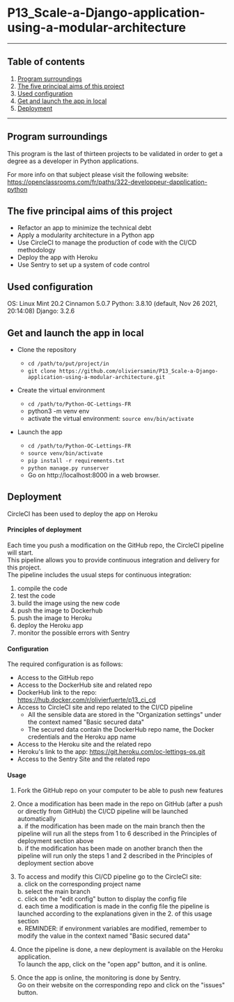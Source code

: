 # P13_Scale-a-Django-application-using-a-modular-architecture
***
## Table of contents
1. [Program surroundings](#program-surroundings)
2. [The five principal aims of this project](#the-five-principal-aims-of-this-project)
3. [Used configuration](#used-configuration)
4. [Get and launch the app in local](#Get-and-launch-the-app-in-local)
5. [Deployment](#deployment)
***

<a name="program-surroundings"></a>
## Program surroundings 


This program is the last of thirteen projects to be validated in order to get a degree as a developer in Python applications.  

For more info on that subject please visit the following website:  
https://openclassrooms.com/fr/paths/322-developpeur-dapplication-python
  

<a name="the-five-principal-aims-of-this-project"></a>
## The five principal aims of this project 
* Refactor an app to minimize the technical debt
* Apply a modularity architecture in a Python app
* Use CircleCI to manage the production of code with the CI/CD methodology
* Deploy the app with Heroku
* Use Sentry to set up a system of code control

<a name="used-configuration"></a>
## Used configuration 
OS: Linux Mint 20.2 Cinnamon 5.0.7
Python: 3.8.10 (default, Nov 26 2021, 20:14:08)
Django: 3.2.6


<a name="Get-and-launch-the-app-in-local"></a>
## Get and launch the app in local 
* Clone the repository  
  * `cd /path/to/put/project/in`  
  * `git clone https://github.com/oliviersamin/P13_Scale-a-Django-application-using-a-modular-architecture.git`

* Create the virtual environment
  * `cd /path/to/Python-OC-Lettings-FR`
  * python3 -m venv env
  * activate the virtual environment: `source env/bin/activate`

* Launch the app
    * `cd /path/to/Python-OC-Lettings-FR`
    * `source venv/bin/activate`
    * `pip install -r requirements.txt`
    * `python manage.py runserver`
    * Go on http://localhost:8000 in a web browser.


<a name="deployment"></a>
## Deployment
CircleCI has been used to deploy the app on Heroku
#### Principles of deployment
Each time you push a modification on the GitHub repo, the CircleCI pipeline will start.  
This pipeline allows you to provide continuous integration and delivery for this project.  
The pipeline includes the usual steps for continuous integration:
1. compile the code
2. test the code
3. build the image using the new code
4. push the image to Dockerhub
5. push the image to Heroku
6. deploy the Heroku app
7. monitor the possible errors with Sentry


#### Configuration
The required configuration is as follows:
* Access to the GitHub repo
* Access to the DockerHub site and related repo
* DockerHub link to the repo: https://hub.docker.com/r/olivierfuerte/p13_ci_cd
* Access to CircleCI site and repo related to the CI/CD pipeline  
  * All the sensible data are stored in the "Organization settings" under the context named "Basic secured data"
  * The secured data contain the DockerHub repo name, the Docker credentials and the Heroku app name 
* Access to the Heroku site and the related repo
* Heroku's link to the app: https://git.heroku.com/oc-lettings-os.git
* Access to the Sentry Site and the related repo

#### Usage
1. Fork the GitHub repo on your computer to be able to push new features


2. Once a modification has been made in the repo on GitHub (after a push or directly from GitHub) the CI/CD pipeline will be launched automatically  
a. if the modification has been made on the main branch then the pipeline will run all the steps from 1 to 6 described in the  Principles of deployment section above  
   b. if the modification has been made on another branch then the pipeline will run only the steps 1 and 2 described in the  Principles of deployment section above

   
3. To access and modify this CI/CD pipeline go to the CircleCI site:  
   a. click on the corresponding project name  
   b. select the main branch  
   c. click on the "edit config" button to display the config file  
   d. each time a modification is made in the config file the pipeline is launched according to the explanations given in the  2. of this usage section  
   e. REMINDER: if environment variables are modified, remember to modify the value in the context named "Basic secured data" 


4. Once the pipeline is done, a new deployment is available on the Heroku application.  
To launch the app, click on the "open app" button, and it is online.  

   
5. Once the app is online, the monitoring is done by Sentry.  
   Go on their website on the corresponding repo and click on the "issues" button. 
   
